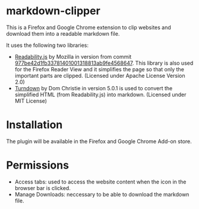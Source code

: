 # markdown-clipper

This is a Firefox and Google Chrome extension to clip websites and download them into a readable markdown file.

It uses the following two libraries:
- [Readability.js](https://github.com/mozilla/readability) by Mozilla in version from commit [977be42d1fb33781401001318813ab9fe4568647](https://github.com/mozilla/readability/commit/977be42d1fb33781401001318813ab9fe4568647#diff-06d8d22df421dacde90a2268083424ab). This library is also used for the Firefox Reader View and it simplifies the page so that only the important parts are clipped. (Licensed under Apache License Version 2.0)
- [Turndown](https://github.com/domchristie/turndown) by Dom Christie in version 5.0.1 is used to convert the simplified HTML (from Readability.js) into markdown. (Licensed under MIT License)

# Installation
The plugin will be available in the Firefox and Google Chrome Add-on store.

# Permissions
- Access tabs: used to access the website content when the icon in the browser bar is clicked.
- Manage Downloads: neccessary to be able to download the markdown file.